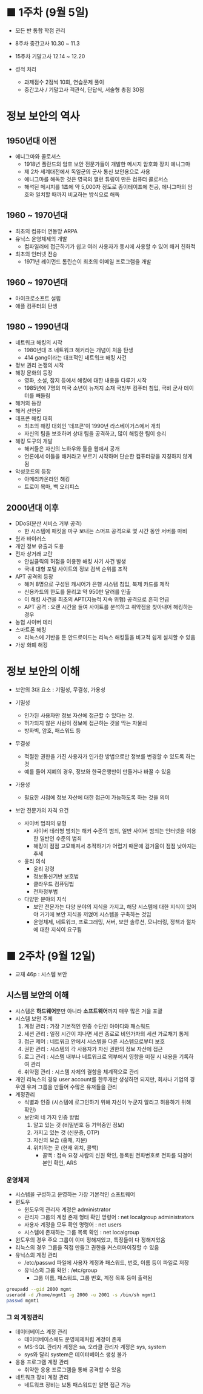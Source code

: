 # ■ 1주차 (9월 5일)

- 모든 반 통합 학점 관리
- 8주차 중간고사 10.30 ~ 11.3
- 15주차 기말고사 12.14 ~ 12.20

- 성적 처리
    - 과제점수 2점씩 10회, 연습문제 풀이
    - 중간고사 / 기말고사 객관식, 단답식, 서술형 총점 30점
    

# 정보 보안의 역사

## 1950년대 이전

- 에니그마와 콜로서스
    - 1918년 폴란드의 암호 보안 전문가들이 개발한 메시지 암호화 장치 에니그마
    - 제 2차 세계대전에서 독일군의 군사 통신 보안용으로 사용
    - 에니그마를 해독한 것은 영국의 앨런 튜링이 만든 컴퓨터 콜로서스
    - 해석된 메시지를 1초에 약 5,000자 정도로 종이테이프에 천공, 에니그마의 암호와 일치할 때까지 비교하는 방식으로 해독

## 1960 ~ 1970년대

- 최초의 컴퓨터 연동망 ARPA
- 유닉스 운영체제의 개발
    - 컴파일러에 접근하기가 쉽고 여러 사용자가 동시에 사용할 수 있어 해커 친화적
- 최초의 인터넷 전송
    - 1971년 레이먼드 톰린슨이 최초의 이메일 프로그램을 개발

## 1960 ~ 1970년대

- 마이크로소프트 설립
- 애플 컴퓨터의 탄생

## 1980 ~ 1990년대

- 네트워크 해킹의 시작
    - 1980년대 초 네트워크 해커라는 개념이 처음 탄생
    - 414 gang이라는 대표적인 네트워크 해킹 사건
- 정보 권리 논쟁의 시작
- 해킹 문화의 등장
    - 영화, 소설, 잡지 등에서 해킹에 대한 내용을 다루기 시작
    - 1985년에 7명의 미국 소년이 뉴저지 소재 국방부 컴퓨터 침입, 극비 군사 데이터를 빼돌림
- 해커의 등장
- 해커 선언문
- 데프콘 해킹 대회
    - 최초의 해킹 대회인 ‘데프콘’이 1990년 라스베이거스에서 개최
    - 자신의 팀을 보호하며 상대 팀을 공격하고, 많이 해킹한 팀이 승리
- 해킹 도구의 개발
    - 해커들은 자신의 노하우와 툴을 웹에서 공개
    - 언론에서 이들을 해커라고 부르기 시작하며 단순한 컴퓨터광을 지칭하지 않게 됨
- 악성코드의 등장
    - 아메리카온라인 해킹
    - 트로이 목마, 백 오리피스

## 2000년대 이후

- DDoS(분산 서비스 거부 공격)
    - 한 시스템에 패킷을 마구 보내는 스머프 공격으로 몇 시간 동안 서버를 마비
- 웜과 바이러스
- 개인 정보 유출과 도용
- 전자 상거래 교란
    - 안심클릭의 허점을 이용한 해킹 사기 사건 발생
    - 국내 대형 포털 사이트의 정보 검색 순위를 조작
- APT 공격의 등장
    - 해커 8명으로 구성된 캐시어가 은행 시스템 침입, 복제 카드를 제작
    - 신용카드의 한도를 올리고 약 950만 달러를 인출
    - 이 해킹 사건을 최초의 APT(지능적 지속 위협) 공격으로 흔히 언급
    - APT 공격 : 오랜 시간을 들여 사이트를 분석하고 취약점을 찾아내어 해킹하는 경우
- 농협 사이버 테러
- 스마트폰 해킹
    - 리눅스에 기반을 둔 안드로이드는 리눅스 해킹툴을 비교적 쉽게 설치할 수 있음
- 가상 화폐 해킹

# 정보 보안의 이해

- 보안의 3대 요소 : 기밀성, 무결성, 가용성
- 기밀성
    - 인가된 사용자만 정보 자산에 접근할 수 있다는 것.
    - 허가되지 않은 사람이 정보에 접근하는 것을 막는 자물쇠
    - 방화벽, 암호, 패스워드 등
- 무결성
    - 적절한 권한을 가진 사용자가 인가한 방법으로만 정보를 변경할 수 있도록 하는 것
    - 예를 들어 지폐의 경우, 정보와 한국은행만이 만들거나 바꿀 수 있음
- 가용성
    - 필요한 시점에 정보 자산에 대한 접근이 가능하도록 하는 것을 의미

- 보안 전문가의 자격 요건
    - 사이버 범죄의 유형
        - 사이버 테러형 범죄는 해커 수준의 범죄, 일반 사이버 범죄는 인터넷을 이용한 일반인 수준의 범죄
        - 해킹이 점점 교묘해져서 추적하기가 어렵기 때문에 검거율이 점점 낮아지는 추세
    - 윤리 의식
        - 윤리 강령
        - 정보통신기반 보호법
        - 클라우드 컴퓨팅법
        - 전자정부법
    - 다양한 분야의 지식
        - 보안 전문가는 다양 분야의 지식을 가지고, 해당 시스템에 대한 지식이 있어야 거기에 보안 지식을 끼얹어 시스템을 구축하는 것임
        - 운영체제, 네트워크, 프로그래밍, 서버, 보안 솔루션, 모니터링, 정책과 절차에 대한 지식이 요구됨


# ■ 2주차 (9월 12일)

- 교재 46p : 시스템 보안

## 시스템 보안의 이해

- 시스템은 **하드웨어**뿐만 아니라 **소프트웨어**까지 매우 많은 거을 포괄
- 시스템 보안 주제
    1. 계정 관리 : 가장 기본적인 인증 수단인 아이디와 패스워드
    2. 세션 관리 : 일정 시간이  지나면 세션 종료로 비인가자의 세션 가로채기 통제
    3. 접근 제어 : 네트워크 안에서 시스템을 다른 시스템으로부터 보호
    4. 권한 관리 : 시스템의 각 사용자가 자신 권한의 정보 자산에 접근
    5. 로그 관리 : 시스템 내부나 네트워크로 외부에서 영향을 미칠 시 내용을 기록하여 관리
    6. 취약점 관리 : 시스템 자체의 결함을 체계적으로 관리
- 개인 리눅스의 경유 user account를 한두개만 생성하면 되지만, 회사나 기업의 경우엔 유저 그룹을 만들어 수많은 유저들을 관리
- 계정관리
    - 식별과 인증 (시스템에 로그인하기 위해 자신이 누군지 알리고 허용하기 위해 확인)
    - 보안의 네 가지 인증 방법
        1. 알고 있는 것 (비밀번호 등 기억중인 정보)
        2. 가지고 있는 것 (신분증, OTP)
        3. 자신의 모습 (홍채,  지문)
        4. 위치하는 곳 (현재 위치, 콜백)
            - 콜백 : 접속 요청 사람의 신원 확인, 등록된 전화번호로 전화를 되걸어 본인 확인, ARS

### 운영체제

- 시스템을 구성하고 운영하는 가장 기본적인 소프트웨어
- 윈도우
    - 윈도우의 관리자 계정은 administrator
    - 관리자 그룹의 계정 존재 형태 확인 명령어 : net localgroup administrators
    - 사용자 계정을 모두 확인 명령어 : net users
    - 시스템에 존재하는 그룹 목록 확인 : net localgroup
- 윈도우의 경우 주요 그룹이 이미 정해져있고, 특징들이 다 정해져있음
- 리눅스의 경우 그룹을 직접 만들고 권한을 커스터마이징할 수 있음
- 유닉스의 계정 관리
    - /etc/passwd 파일에 사용자 계정과 패스워드, 번호, 이름 등이 파일로 저장
    - 유닉스의 그룹 확인 : /etc/group
        - 그룹 이름, 패스워드, 그룹 번호, 계정 목록 등이 출력됨

```bash
groupadd --gid 2000 mgmt
useradd -d /home/mgmt1 -g 2000 -u 2001 -s /bin/sh mgmt1
passwd mgmt1
```

### 그 외 계정관리

- 데이터베이스 계정 관리
    - 데이터베이스에도 운영체제처럼 계정이 존재
    - MS-SQL 관리자 계정은 sa, 오라클 관리자 계정은 sys, system
    - sys와 달리 system은 데이터베이스 생성 불가
- 응용 프로그램 계정 관리
    - 취약한 응용 프로그램을 통해 공격할 수 있음
- 네트워크 장비 계정 관리
    - 네트워크 장비는 보통 패스워드만 알면 접근 가능
